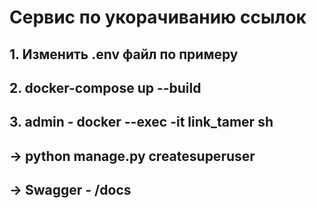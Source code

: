 # Сервис по укорачиванию ссылок
## 1. Изменить .env файл по примеру
## 2. docker-compose up --build
## 3. admin - docker --exec -it link_tamer sh
## -> python manage.py createsuperuser
## -> Swagger - /docs